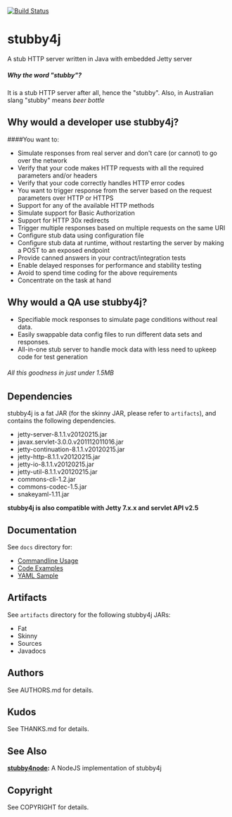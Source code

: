 [![Build Status](https://secure.travis-ci.org/azagniotov/stubby4j.png?branch=master)](http://travis-ci.org/azagniotov/stubby4j)

# stubby4j

A stub HTTP server written in Java with embedded Jetty server	
##### Why the word "stubby"?
It is a stub HTTP server after all, hence the "stubby". Also, in Australian slang "stubby" means _beer bottle_

## Why would a developer use stubby4j?
####You want to:
* Simulate responses from real server and don't care (or cannot) to go over the network
* Verify that your code makes HTTP requests with all the required parameters and/or headers
* Verify that your code correctly handles HTTP error codes
* You want to trigger response from the server based on the request parameters over HTTP or HTTPS
* Support for any of the available HTTP methods
* Simulate support for Basic Authorization
* Support for HTTP 30x redirects
* Trigger multiple responses based on multiple requests on the same URI
* Configure stub data using configuration file
* Configure stub data at runtime, without restarting the server by making a POST to an exposed endpoint
* Provide canned answers in your contract/integration tests
* Enable delayed responses for performance and stability testing
* Avoid to spend time coding for the above requirements
* Concentrate on the task at hand



## Why would a QA use stubby4j?
* Specifiable mock responses to simulate page conditions without real data.
* Easily swappable data config files to run different data sets and responses.
* All-in-one stub server to handle mock data with less need to upkeep code for test generation

###### All this goodness in just under 1.5MB

## Dependencies
stubby4j is a fat JAR (for the skinny JAR, please refer to `artifacts`), and contains the following dependencies.

* jetty-server-8.1.1.v20120215.jar
* javax.servlet-3.0.0.v201112011016.jar
* jetty-continuation-8.1.1.v20120215.jar
* jetty-http-8.1.1.v20120215.jar
* jetty-io-8.1.1.v20120215.jar
* jetty-util-8.1.1.v20120215.jar
* commons-cli-1.2.jar
* commons-codec-1.5.jar
* snakeyaml-1.11.jar

**stubby4j is also compatible with Jetty 7.x.x and servlet API v2.5**


## Documentation
See `docs` directory for:

* [Commandline Usage](https://github.com/azagniotov/stubby4j/blob/master/docs/COMMAND-LINE-USAGE.md)
* [Code Examples](https://github.com/azagniotov/stubby4j/blob/master/docs/CODE-EXAMPLES.md)
* [YAML Sample](https://github.com/azagniotov/stubby4j/blob/master/docs/YAML.md)


## Artifacts
See `artifacts` directory for the following stubby4j JARs:
* Fat
* Skinny
* Sources
* Javadocs


## Authors
See AUTHORS.md for details.


## Kudos
See THANKS.md for details.


## See Also
**[stubby4node](https://github.com/Afmrak/stubby4node):** A NodeJS implementation of stubby4j


## Copyright
See COPYRIGHT for details.